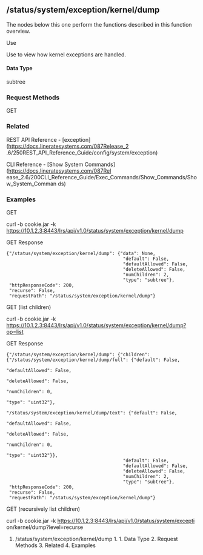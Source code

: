 ## /status/system/exception/kernel/dump

The nodes below this one perform the functions described in this function
overview.

Use

Use to view how kernel exceptions are handled.

#### Data Type

subtree

### Request Methods

GET

### Related

REST API Reference - [exception](https://docs.lineratesystems.com/087Release_2
.6/250REST_API_Reference_Guide/config/system/exception)

CLI Reference - [Show System Commands](https://docs.lineratesystems.com/087Rel
ease_2.6/200CLI_Reference_Guide/Exec_Commands/Show_Commands/Show_System_Comman
ds)

### Examples

GET

curl -b cookie.jar -k
https://10.1.2.3:8443/lrs/api/v1.0/status/system/exception/kernel/dump

GET Response

    
    
    {"/status/system/exception/kernel/dump": {"data": None,
                                               "default": False,
                                               "defaultAllowed": False,
                                               "deleteAllowed": False,
                                               "numChildren": 2,
                                               "type": "subtree"},
     "httpResponseCode": 200,
     "recurse": False,
     "requestPath": "/status/system/exception/kernel/dump"}
    

GET (list children)

curl -b cookie.jar -k
https://10.1.2.3:8443/lrs/api/v1.0/status/system/exception/kernel/dump?op=list

GET Response

    
    
    {"/status/system/exception/kernel/dump": {"children": {"/status/system/exception/kernel/dump/full": {"default": False,
                                                                                                            "defaultAllowed": False,
                                                                                                            "deleteAllowed": False,
                                                                                                            "numChildren": 0,
                                                                                                            "type": "uint32"},
                                                             "/status/system/exception/kernel/dump/text": {"default": False,
                                                                                                            "defaultAllowed": False,
                                                                                                            "deleteAllowed": False,
                                                                                                            "numChildren": 0,
                                                                                                            "type": "uint32"}},
                                               "default": False,
                                               "defaultAllowed": False,
                                               "deleteAllowed": False,
                                               "numChildren": 2,
                                               "type": "subtree"},
     "httpResponseCode": 200,
     "recurse": False,
     "requestPath": "/status/system/exception/kernel/dump"}
    

GET (recursively list children)

curl -b cookie.jar -k https://10.1.2.3:8443/lrs/api/v1.0/status/system/excepti
on/kernel/dump?level=recurse

  1. /status/system/exception/kernel/dump
    1.       1. Data Type
    2. Request Methods
    3. Related
    4. Examples

